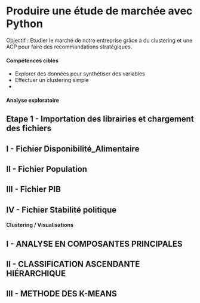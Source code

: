 # Produire une étude de marchée avec Python

Objectif : Etudier le marché de notre entreprise grâce à du clustering et une ACP pour faire des recommandations stratégiques.

#### Compétences cibles
  - Explorer des données pour synthétiser des variables
  - Effectuer un clustering simple
  -
#### Analyse exploratoire
## Etape 1 - Importation des librairies et chargement des fichiers

##  I - Fichier Disponibilité_Alimentaire

## II - Fichier Population

## III - Fichier PIB

## IV - Fichier Stabilité politique

#### Clustering / Visualisations
## I - ANALYSE EN COMPOSANTES PRINCIPALES 

## II - CLASSIFICATION ASCENDANTE HIÉRARCHIQUE

## III - METHODE DES K-MEANS

